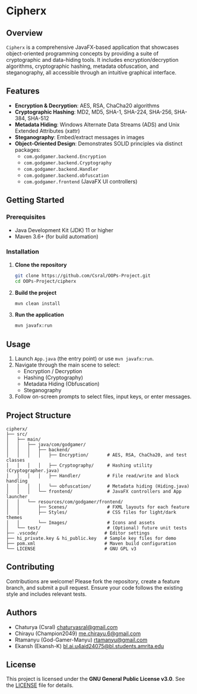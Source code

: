 # Cipherx

## Overview

`Cipherx` is a comprehensive JavaFX-based application that showcases object-oriented programming concepts by providing a suite of cryptographic and data-hiding tools. It includes encryption/decryption algorithms, cryptographic hashing, metadata obfuscation, and steganography, all accessible through an intuitive graphical interface.

## Features

- **Encryption & Decryption**: AES, RSA, ChaCha20 algorithms
- **Cryptographic Hashing**: MD2, MD5, SHA-1, SHA-224, SHA-256, SHA-384, SHA-512
- **Metadata Hiding**: Windows Alternate Data Streams (ADS) and Unix Extended Attributes (xattr)
- **Steganography**: Embed/extract messages in images
- **Object-Oriented Design**: Demonstrates SOLID principles via distinct packages:
  - `com.godgamer.backend.Encryption`
  - `com.godgamer.backend.Cryptography`
  - `com.godgamer.backend.Handler`
  - `com.godgamer.backend.obfuscation`
  - `com.godgamer.frontend` (JavaFX UI controllers)

## Getting Started

### Prerequisites

- Java Development Kit (JDK) 11 or higher
- Maven 3.6+ (for build automation)

### Installation

1. **Clone the repository**
   ```bash
   git clone https://github.com/Csral/OOPs-Project.git
   cd OOPs-Project/cipherx
   ```
2. **Build the project**
   ```bash
   mvn clean install
   ```
3. **Run the application**
   ```bash
   mvn javafx:run
   ```

## Usage

1. Launch `App.java` (the entry point) or use `mvn javafx:run`.
2. Navigate through the main scene to select:
   - Encryption / Decryption
   - Hashing (Cryptography)
   - Metadata Hiding (Obfuscation)
   - Steganography
3. Follow on-screen prompts to select files, input keys, or enter messages.

## Project Structure

```
cipherx/
├── src/
│   ├── main/
│   │   ├── java/com/godgamer/
│   │   │   ├── backend/
│   │   │   │   ├── Encryption/       # AES, RSA, ChaCha20, and test classes
│   │   │   │   ├── Cryptography/     # Hashing utility (Cryptographer.java)
│   │   │   │   ├── Handler/          # File read/write and block handling
│   │   │   │   └── obfuscation/      # Metadata hiding (Hiding.java)
│   │   │   └── frontend/             # JavaFX controllers and App launcher
│   │   └── resources/com/godgamer/frontend/
│   │       ├── Scenes/               # FXML layouts for each feature
│   │       ├── Styles/               # CSS files for light/dark themes
│   │       └── Images/               # Icons and assets
│   └── test/                         # (Optional) future unit tests
├── .vscode/                         # Editor settings
├── hi_private.key & hi_public.key   # Sample key files for demo
├── pom.xml                          # Maven build configuration
└── LICENSE                          # GNU GPL v3
```

## Contributing

Contributions are welcome! Please fork the repository, create a feature branch, and submit a pull request. Ensure your code follows the existing style and includes relevant tests.

## Authors

- Chaturya (Csral) <chaturyasral@gmail.com>
- Chirayu (Champion2049) <me.chirayu.6@gmail.com>
- Rtamanyu (God-Gamer-Manyu) <rtamanyu@gmail.com>
- Ekansh (Ekansh-K) <bl.ai.u4aid24075@bl.students.amrita.edu>

## License

This project is licensed under the **GNU General Public License v3.0**. See the [LICENSE](LICENSE) file for details.

